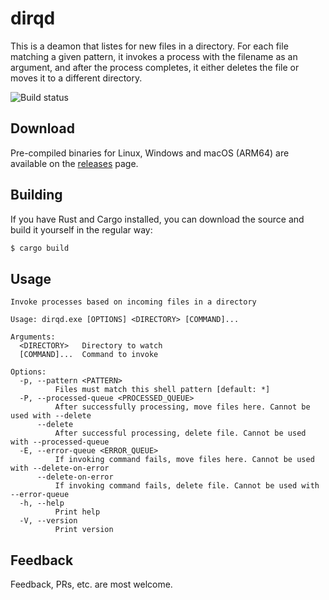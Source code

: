 # dirqd

This is a deamon that listes for new files in a directory. For each
file matching a given pattern, it invokes a process with the filename as an argument,
and after the process completes, it either deletes the file or moves it to a
different directory.

![Build status](https://github.com/kennep/dirqd/actions/workflows/ci.yml/badge.svg)

## Download 

Pre-compiled binaries for Linux, Windows and macOS (ARM64) are available on the
[releases](https://github.com/kennep/dirqd/releases/latest) page.

## Building

If you have Rust and Cargo installed, you can download the source and build it yourself
in the regular way:

```bash
$ cargo build
```

## Usage

```
Invoke processes based on incoming files in a directory

Usage: dirqd.exe [OPTIONS] <DIRECTORY> [COMMAND]...

Arguments:
  <DIRECTORY>   Directory to watch
  [COMMAND]...  Command to invoke

Options:
  -p, --pattern <PATTERN>
          Files must match this shell pattern [default: *]
  -P, --processed-queue <PROCESSED_QUEUE>
          After successfully processing, move files here. Cannot be used with --delete
      --delete
          After successful processing, delete file. Cannot be used with --processed-queue
  -E, --error-queue <ERROR_QUEUE>
          If invoking command fails, move files here. Cannot be used with --delete-on-error
      --delete-on-error
          If invoking command fails, delete file. Cannot be used with --error-queue
  -h, --help
          Print help
  -V, --version
          Print version
```

## Feedback

Feedback, PRs, etc. are most welcome.

